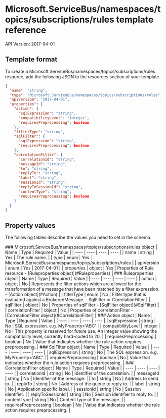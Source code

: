 # Microsoft.ServiceBus/namespaces/topics/subscriptions/rules template reference
API Version: 2017-04-01
## Template format

To create a Microsoft.ServiceBus/namespaces/topics/subscriptions/rules resource, add the following JSON to the resources section of your template.

```json
{
  "name": "string",
  "type": "Microsoft.ServiceBus/namespaces/topics/subscriptions/rules",
  "apiVersion": "2017-04-01",
  "properties": {
    "action": {
      "sqlExpression": "string",
      "compatibilityLevel": "integer",
      "requiresPreprocessing": boolean
    },
    "filterType": "string",
    "sqlFilter": {
      "sqlExpression": "string",
      "requiresPreprocessing": boolean
    },
    "correlationFilter": {
      "correlationId": "string",
      "messageId": "string",
      "to": "string",
      "replyTo": "string",
      "label": "string",
      "sessionId": "string",
      "replyToSessionId": "string",
      "contentType": "string",
      "requiresPreprocessing": boolean
    }
  }
}
```
## Property values

The following tables describe the values you need to set in the schema.

<a id="Microsoft.ServiceBus/namespaces/topics/subscriptions/rules" />
### Microsoft.ServiceBus/namespaces/topics/subscriptions/rules object
|  Name | Type | Required | Value |
|  ---- | ---- | ---- | ---- |
|  name | string | Yes | The rule name. |
|  type | enum | Yes | Microsoft.ServiceBus/namespaces/topics/subscriptions/rules |
|  apiVersion | enum | Yes | 2017-04-01 |
|  properties | object | Yes | Properties of Rule resource - [Ruleproperties object](#Ruleproperties) |


<a id="Ruleproperties" />
### Ruleproperties object
|  Name | Type | Required | Value |
|  ---- | ---- | ---- | ---- |
|  action | object | No | Represents the filter actions which are allowed for the transformation of a message that have been matched by a filter expression. - [Action object](#Action) |
|  filterType | enum | No | Filter type that is evaluated against a BrokeredMessage. - SqlFilter or CorrelationFilter |
|  sqlFilter | object | No | Properties of sqlFilter - [SqlFilter object](#SqlFilter) |
|  correlationFilter | object | No | Properties of correlationFilter - [CorrelationFilter object](#CorrelationFilter) |


<a id="Action" />
### Action object
|  Name | Type | Required | Value |
|  ---- | ---- | ---- | ---- |
|  sqlExpression | string | No | SQL expression. e.g. MyProperty='ABC' |
|  compatibilityLevel | integer | No | This property is reserved for future use. An integer value showing the compatibility level, currently hard-coded to 20. |
|  requiresPreprocessing | boolean | No | Value that indicates whether the rule action requires preprocessing. |


<a id="SqlFilter" />
### SqlFilter object
|  Name | Type | Required | Value |
|  ---- | ---- | ---- | ---- |
|  sqlExpression | string | No | The SQL expression. e.g. MyProperty='ABC' |
|  requiresPreprocessing | boolean | No | Value that indicates whether the rule action requires preprocessing. |


<a id="CorrelationFilter" />
### CorrelationFilter object
|  Name | Type | Required | Value |
|  ---- | ---- | ---- | ---- |
|  correlationId | string | No | Identifier of the correlation. |
|  messageId | string | No | Identifier of the message. |
|  to | string | No | Address to send to. |
|  replyTo | string | No | Address of the queue to reply to. |
|  label | string | No | Application specific label. |
|  sessionId | string | No | Session identifier. |
|  replyToSessionId | string | No | Session identifier to reply to. |
|  contentType | string | No | Content type of the message. |
|  requiresPreprocessing | boolean | No | Value that indicates whether the rule action requires preprocessing. |

